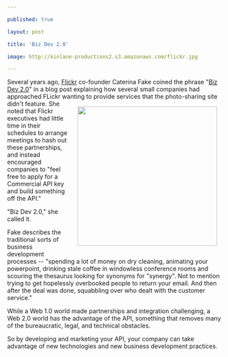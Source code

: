 ---
published: true
layout: post
title: 'Biz Dev 2.0'
image: http://kinlane-productions2.s3.amazonaws.com/flickr.jpg
---

Several years ago, <a href="https://www.flickr.com">Flickr</a> co-founder Caterina Fake coined the phrase "<a href="http://caterina.net/archive/000996.html">Biz Dev 2.0</a>" in a blog post explaining how several small companies had approached FLickr wanting to provide services that the photo-sharing site didn't feature.
<img style="padding: 15px;" src="https://kinlane-productions2.s3.amazonaws.com/flickr.jpg" alt="" width="325" align="right" />
She noted that Flickr executives had little time in their schedules to arrange meetings to hash out these partnerships, and instead encouraged companies to "feel free to apply for a Commercial API key and build something off the API."<p>
"Biz Dev 2.0," she called it.<p>
Fake describes the traditional sorts of business development processes -- "spending a lot of money on dry cleaning, animating your powerpoint, drinking stale coffee in windowless conference rooms and scouring the thesaurus looking for synonyms for "synergy". Not to mention trying to get hopelessly overbooked people to return your email. And then after the deal was done, squabbling over who dealt with the customer service."<p>
While a Web 1.0 world made partnerships and integration challenging, a Web 2.0 world has the advantage of the API, something that removes many of the bureaucratic, legal, and technical obstacles.<p>
So by developing and marketing your API, your company can take advantage of new technologies and new business development practices.


